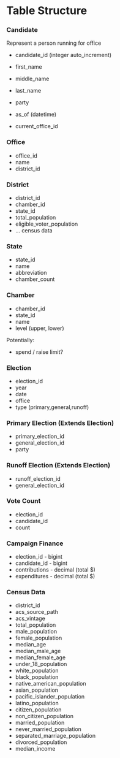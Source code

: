 # Table Structure

### Candidate

Represent a person running for office

- candidate_id (integer auto_increment)
- first_name
- middle_name
- last_name
- party
- as_of (datetime)

- current_office_id

### Office

- office_id
- name
- district_id

### District

- district_id
- chamber_id
- state_id
- total_population
- eligible_voter_population
- ... census data

### State

- state_id
- name
- abbreviation
- chamber_count

### Chamber

- chamber_id
- state_id
- name
- level (upper, lower)

Potentially:
- spend / raise limit?

### Election

- election_id
- year
- date
- office
- type (primary,general,runoff)

### Primary Election (Extends Election)

- primary_election_id
- general_election_id
- party

### Runoff Election (Extends Election)

- runoff_election_id
- general_election_id

### Vote Count

- election_id
- candidate_id
- count

### Campaign Finance

- election_id - bigint
- candidate_id - bigint
- contributions - decimal (total $)
- expenditures - decimal (total $)

### Census Data

- district_id
- acs_source_path
- acs_vintage
- total_population
- male_population
- female_population
- median_age
- median_male_age
- median_female_age
- under_18_population
- white_population
- black_population
- native_american_population
- asian_population
- pacific_islander_population
- latino_population
- citizen_population
- non_citizen_population
- married_population
- never_married_population
- separated_marriage_population
- divorced_population
- median_income
